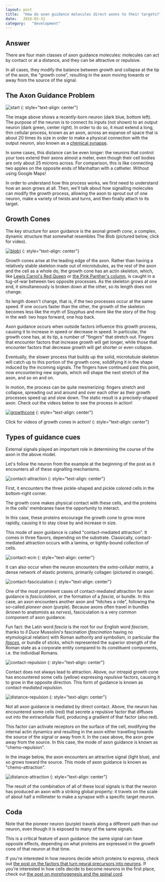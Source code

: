 ```yaml
---
layout: post
title:	"How do axon guidance molecules direct axons to their targets?"
date:	2016-03-31
category:	"development"
---
```

## Answer

There are four main classes of axon guidance molecules:
molecules can act by contact or at a distance,
and they can be attractive or repulsive.

In all cases, they modify the balance between
growth and collapse at the tip of the axon,
the "growth cone",
resulting in the axon moving towards or away
from the source of the signal.

## The Axon Guidance Problem

![start]
{: style="text-align: center"}


The image above shows a recently-born neuron
(dark blue, bottom left).
The purpose of the neuron is to connect its inputs
(not shown)
to an output neuron
(dark green, center right).
In order to do so,
it must extend a long, thin cellular process,
known as an axon,
across an expanse of space
that is about 20 times its size
in order to make a physical connection with
the output neuron,
also known as a
[chemical synapse](../26).

In some cases, this distance can be even longer:
the neurons that control your toes
extend their axons almost a meter,
even though their cell bodies are only
about 25 microns across.
For comparison, this is like connecting
two apples on the opposite ends of Manhattan
with a catheter.
Without using Google Maps!

In order to understand how this process works,
we first need to understand how an axon grows at all.
Then, we'll talk about how signalling molecules can
modify the growth process, allowing the axon to sprout
out of one neuron, make a variety of twists and turns,
and then finally attach to its target.

## Growth Cones

The key structure for axon guidance is the axonal
*growth cone*,
a complex, dynamic structure that somewhat resembles The Blob
(pictured below, click for video).

[![blob](http://img.youtube.com/vi/TdUsyXQ8Wrs/0.jpg))](https://www.youtube.com/watch?v=TdUsyXQ8Wrs "It eats you alive!")
{: style="text-align: center"}

Growth cones arise at the leading edge of the axon.
Rather than having a relatively stable skeleton
made out of microtubules,
as the rest of the axon and the cell as a whole do,
the growth cone has an actin skeleton,
which, like
[Lewis Carrol's Red Queen](https://en.wikipedia.org/wiki/Red_Queen%27s_race)
or
[the Pink Panther's column](https://media.giphy.com/media/9FtD8pr41pYkM/giphy.gif),
is caught in a tug-of-war between two opposite processes.
As the skeleton grows at one end,
it simultaneously is broken down at the other,
so its length does not change.

Its length doesn't change, that is,
if the two processes occur at the same speed.
If one occurs faster than the other,
the growth of the skeleton becomes less like
the myth of Sisyphus
and more like
the story of the frog in the well:
two hops forward, one hop back.

Axon guidance occurs when outside factors
influence this growth process,
causing it to increase in speed or decrease in speed.
In particular, the growth cone has, at its tip,
a number of "fingers" that stretch out.
Fingers that encounter factors that increase growth will
get longer, while those that encounter factors that
decrease growth will get shorter or even collapse.

Eventually, the slower process that builds up the
solid, microtubule skeleton will catch up to this portion
of the growth cone, solidifying it in the shape
induced by the incoming signals.
The fingers have continued past this point,
now encountering new signals,
which will shape the next stretch of the axon,
and so on and on.

In motion, the process can be quite mesmerizing:
fingers stretch and collapse,
spreading out and around and over each other
as their growth processes speed up and slow down.
The static result is a precisely-shaped axon.
Check out the videos below to see the process in action!

[![growthcone](http://img.youtube.com/vi/3R9SOtcSEuA/0.jpg)](https://youtu.be/3R9SOtcSEuA "growth cones in action")
{: style="text-align: center"}

Click for videos of growth cones in action!
{: style="text-align: center"}

## Types of guidance cues

External signals played an important role
in determining the course of the axon
in the above model.

Let's follow the neuron from the example at the beginning
of the post as it encounters all of these signalling mechanisms.

![contact-attraction]
{: style="text-align: center"}

First, it encounters the three pickle-shaped and pickle colored cells
in the bottom-right corner.

The growth cone makes physical contact with these cells,
and the proteins in the cells' membranes
have the opportunity to interact.

In this case, these proteins encourage the growth cone
to grow more rapidly,
causing it to stay close by and increase in size.

This mode of axon guidance is called
"contact-mediated attraction".
It comes in three flavors, depending on
the substrate.
Classically, contact-mediated attraction
occurs with a lamina, or tightly-bound collection of cells.

![contact-ecm]
{: style="text-align: center"}

It can also occur when the neuron encounters the
*extra-cellular matrix*,
a dense network of elastic proteins,
primarily collagen (pictured in orange).

![contact-fasciculation]
{: style="text-align: center"}

One of the most prominent cases of contact-mediated attraction
for axon guidance is
*fasciculation*,
or the formation of a *fascia*, or bundle.
In this case, an axon encounters another axon
and "hitches a ride",
following the so-called *pioneer axon* (purple).
Because axons often travel in bundles
(known to anatomists as *nerves*),
fasciculation is a very common component of axon guidance.

Fun fact: the Latin word *fascia* is the root for
our English word *fascism*,
thanks to *Il Duce* Mussolini's fascination
(_fascination_ having no etymological relation)
with Roman authority and symbolism,
in particular the
[*fasces*](https://en.wikipedia.org/wiki/Fasces),
or bundle of sticks,
which represented the superior strength of the Roman state
as a corporate entity compared to its constituent components,
i.e. the individual Romans.

![contact-repulsion]
{: style="text-align: center"}

Contact does not always lead to attraction.
Above, our intrepid growth cone has encountered
some cells (yellow) expressing *repulsive* factors,
causing it to grow in the opposite direction.
This form of guidance is known as
*contact-mediated repulsion*.

![distance-repulsion]
{: style="text-align: center"}

Not all axon guidance is mediated by direct contact.
Above, the neuron has encountered some cells (red) that secrete
a repulsive factor that diffuses out into the extracellular fluid,
producing a gradient of that factor (also red).

This factor can activate receptors on the surface of the cell,
modifying the internal actin dynamics and resulting in
the axon either travelling towards the source of the signal or away from it.
In the case above, the axon grew away from the source.
In this case, the mode of axon guidance is known as
"chemo-repulsion".

In the image below, the axon encounters an attractive signal (light blue),
and so grows toward the source.
This mode of axon guidance is known as
"chemo-attraction".

![distance-attraction]
{: style="text-align: center"}

The result of the combination of all of these local signals
is that the neuron has produced an axon with
a striking global property:
it travels on the scale of about half a millimeter
to make a synapse with a specific target neuron.

## Coda

Note that the pioneer neuron (purple)
travels along a different path than our neuron,
even though it is exposed to many of the same signals.

This is a critical feature of axon guidance:
the same signal can have opposite effects,
depending on what proteins are expressed in the growth cone
of that neuron at that time.

If you're interested in how neurons decide which
proteins to express, check out
[the post on the factors that turn neural precursors into neurons](../33).
If you're interested in how cells decide to become neurons in the first place,
check out
[the post on morphogenesis and the spinal cord](../32).

[start]: {{site.DBL}}/start.png
[contact-attraction]: {{site.DBL}}/contact-attraction.png
[contact-ecm]: {{site.DBL}}/contact-ecm.png
[contact-fasciculation]: {{site.DBL}}/contact-fasciculation.png
[contact-repulsion]: {{site.DBL}}/contact-repulsion.png
[distance-repulsion]: {{site.DBL}}/distance-repulsion.png
[distance-attraction]: {{site.DBL}}/distance-attraction.png
